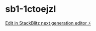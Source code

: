 # sb1-1ctoejzl

[Edit in StackBlitz next generation editor ⚡️](https://stackblitz.com/~/github.com/jihanahmed-arch/sb1-1ctoejzl)